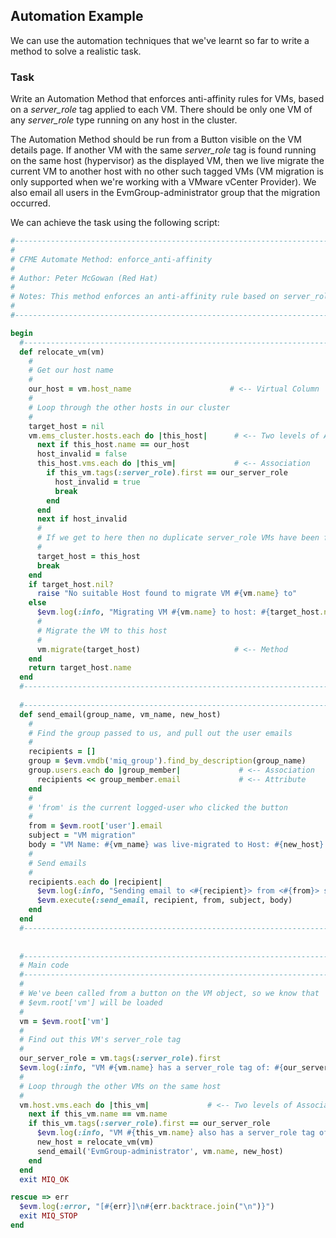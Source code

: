 ## Automation Example

We can use the automation techniques that we've learnt so far to write a method to solve a realistic task.

### Task

Write an Automation Method that enforces anti-affinity rules for VMs, based on a _server\_role_ tag applied to each VM. There should be only one VM of any _server\_role_ type running on any host in the cluster. 

The Automation Method should be run from a Button visible on the VM details page. If another VM with the same _server\_role_ tag is found running on the same host (hypervisor) as the displayed VM, then we live migrate the current VM to another host with no other such tagged VMs (VM migration is only supported when we're working with a VMware vCenter Provider). We also email all users in the EvmGroup-administrator group that the migration occurred.

We can achieve the task using the following script:

```ruby
#----------------------------------------------------------------------------
#
# CFME Automate Method: enforce_anti-affinity
#
# Author: Peter McGowan (Red Hat)
#
# Notes: This method enforces an anti-affinity rule based on server_role tag
#
#----------------------------------------------------------------------------

begin
  #----------------------------------------------------------------------------
  def relocate_vm(vm)
    #
    # Get our host name
    #
    our_host = vm.host_name		                 # <-- Virtual Column
    #
    # Loop through the other hosts in our cluster
    #
    target_host = nil
    vm.ems_cluster.hosts.each do |this_host|      # <-- Two levels of Association
      next if this_host.name == our_host
      host_invalid = false
      this_host.vms.each do |this_vm|             # <-- Association
        if this_vm.tags(:server_role).first == our_server_role
          host_invalid = true
          break
        end
      end
      next if host_invalid
      #
      # If we get to here then no duplicate server_role VMs have been found on this host
      #
      target_host = this_host
      break
    end
    if target_host.nil?
      raise "No suitable Host found to migrate VM #{vm.name} to"
    else
      $evm.log(:info, "Migrating VM #{vm.name} to host: #{target_host.name}")
      #
      # Migrate the VM to this host
      #
      vm.migrate(target_host)	                  # <-- Method
    end
    return target_host.name
  end
  #----------------------------------------------------------------------------
  
  #----------------------------------------------------------------------------
  def send_email(group_name, vm_name, new_host)
    #
    # Find the group passed to us, and pull out the user emails
    #
    recipients = []
    group = $evm.vmdb('miq_group').find_by_description(group_name)
    group.users.each do |group_member|             # <-- Association
      recipients << group_member.email             # <-- Attribute
    end
    #
    # 'from' is the current logged-user who clicked the button
    #
    from = $evm.root['user'].email
    subject = "VM migration"
    body = "VM Name: #{vm_name} was live-migrated to Host: #{new_host} in accordance with anti-affinity rules"
    #
    # Send emails
    #
    recipients.each do |recipient|
      $evm.log(:info, "Sending email to <#{recipient}> from <#{from}> subject: <#{subject}>")
      $evm.execute(:send_email, recipient, from, subject, body)
    end
  end
  #----------------------------------------------------------------------------
  
  
  #----------------------------------------------------------------------------
  # Main code
  #----------------------------------------------------------------------------
  #
  # We've been called from a button on the VM object, so we know that
  # $evm.root['vm'] will be loaded
  #
  vm = $evm.root['vm']
  #
  # Find out this VM's server_role tag
  #
  our_server_role = vm.tags(:server_role).first
  $evm.log(:info, "VM #{vm.name} has a server_role tag of: #{our_server_role}")
  #
  # Loop through the other VMs on the same host
  #
  vm.host.vms.each do |this_vm|             # <-- Two levels of Association
    next if this_vm.name == vm.name
    if this_vm.tags(:server_role).first == our_server_role
      $evm.log(:info, "VM #{this_vm.name} also has a server_role tag of: #{our_server_role}, taking remedial action")
      new_host = relocate_vm(vm)
      send_email('EvmGroup-administrator', vm.name, new_host)
    end
  end
  exit MIQ_OK

rescue => err
  $evm.log(:error, "[#{err}]\n#{err.backtrace.join("\n")}")
  exit MIQ_STOP
end
```

